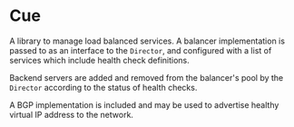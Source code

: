 # Cue

A library to manage load balanced services. A balancer implementation
is passed to as an interface to the `Director`, and configured with a
list of services which include health check definitions.

Backend servers are added and removed from the balancer's pool by the
`Director` according to the status of health checks.

A BGP implementation is included and may be used to advertise healthy
virtual IP address to the network.


